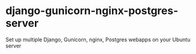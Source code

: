 # django-gunicorn-nginx-postgres-server
Set up multiple Django, Gunicorn, nginx, Postgres webapps on your Ubuntu server
